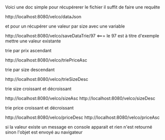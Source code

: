 Voici une doc simple pour récupérerer le fichier il suffit de faire une requête

http://localhost:8080/velco/dataJson

et pour un récupérer une valeur par size avec une variable

http://localhost:8080/velco/saveDataTrie/97 <=== le 97 est à titre d'exemple mettre une valeur existante

trie par prix ascendant

http://localhost:8080/velco/triePriceAsc

trie par size descendant

http://localhost:8080/velco/trieSizeDesc


trie size croissant et décroissant

http://localhost:8080/velco/sizeAsc
http://localhost:8080/velco/sizeDesc

trie price croissant et décroissant

http://localhost:8080/velco/priceDesc
http://localhost:8080/velco/priceAsc

si la valeur existe un message en console apparait et rien n'est retourné sinon l'objet est envoyé au navigateur
